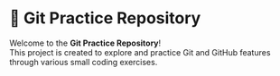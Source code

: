 # 🧪 Git Practice Repository

Welcome to the **Git Practice Repository**!  
This project is created to explore and practice Git and GitHub features through various small coding exercises.


